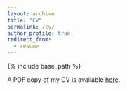 ```yaml
---
layout: archive
title: "CV"
permalink: /cv/
author_profile: true
redirect_from:
  - resume
---
```


{% include base_path %}

A PDF copy of my CV is available [here](../files/Keyan_CV.pdf).
<!-- <embed src="{../files/Keyan_CV.pdf}" width="600" height="700" type='application/pdf'> -->

